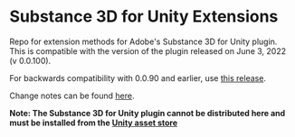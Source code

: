 # Substance 3D for Unity Extensions
Repo for extension methods for Adobe's Substance 3D for Unity plugin. This is compatible with the version of the plugin released on June 3, 2022 (v 0.0.100).

For backwards compatibility with 0.0.90 and earlier, use [this release](https://github.com/Synthoid/substance-for-unity-extensions/releases/tag/v0.0.9).

Change notes can be found [here](Assets/Plugins/Substance%20Extensions/CHANGELOG.md).

**Note: The Substance 3D for Unity plugin cannot be distributed here and must be installed from the [Unity asset store](https://assetstore.unity.com/packages/tools/utilities/substance-3d-for-unity-213208)**
